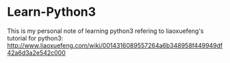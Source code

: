 # Learn-Python3

This is my personal note of learning python3 refering to liaoxuefeng's tutorial for python3:
http://www.liaoxuefeng.com/wiki/0014316089557264a6b348958f449949df42a6d3a2e542c000
